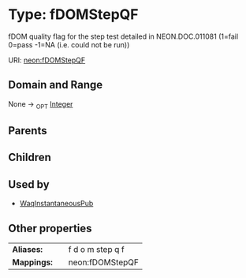 
# Type: fDOMStepQF


fDOM quality flag for the step test detailed in NEON.DOC.011081 (1=fail 0=pass -1=NA (i.e. could not be run))

URI: [neon:fDOMStepQF](https://data.neonscience.org/fDOMStepQF)


## Domain and Range

None ->  <sub>OPT</sub> [Integer](types/Integer.md)

## Parents


## Children


## Used by

 * [WaqInstantaneousPub](WaqInstantaneousPub.md)

## Other properties

|  |  |  |
| --- | --- | --- |
| **Aliases:** | | f d o m step q f |
| **Mappings:** | | neon:fDOMStepQF |


